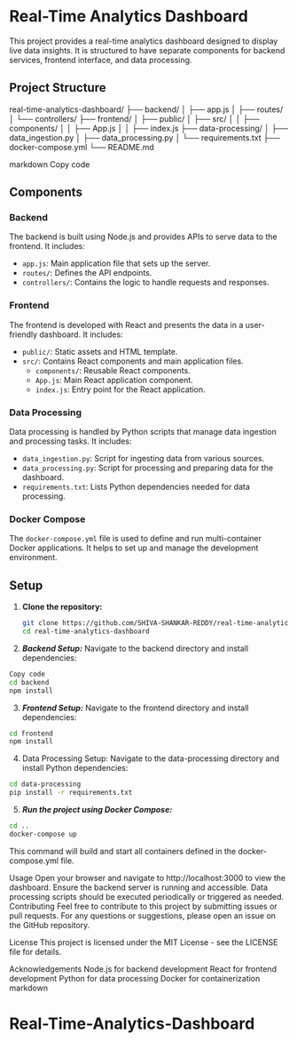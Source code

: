 # Real-Time Analytics Dashboard

This project provides a real-time analytics dashboard designed to display live data insights. It is structured to have separate components for backend services, frontend interface, and data processing.

## Project Structure

real-time-analytics-dashboard/
├── backend/
│ ├── app.js
│ ├── routes/
│ └── controllers/
├── frontend/
│ ├── public/
│ ├── src/
│ │ ├── components/
│ │ ├── App.js
│ │ ├── index.js
├── data-processing/
│ ├── data_ingestion.py
│ ├── data_processing.py
│ └── requirements.txt
├── docker-compose.yml
└── README.md

markdown
Copy code

## Components

### Backend

The backend is built using Node.js and provides APIs to serve data to the frontend. It includes:

- `app.js`: Main application file that sets up the server.
- `routes/`: Defines the API endpoints.
- `controllers/`: Contains the logic to handle requests and responses.

### Frontend

The frontend is developed with React and presents the data in a user-friendly dashboard. It includes:

- `public/`: Static assets and HTML template.
- `src/`: Contains React components and main application files.
  - `components/`: Reusable React components.
  - `App.js`: Main React application component.
  - `index.js`: Entry point for the React application.

### Data Processing

Data processing is handled by Python scripts that manage data ingestion and processing tasks. It includes:

- `data_ingestion.py`: Script for ingesting data from various sources.
- `data_processing.py`: Script for processing and preparing data for the dashboard.
- `requirements.txt`: Lists Python dependencies needed for data processing.

### Docker Compose

The `docker-compose.yml` file is used to define and run multi-container Docker applications. It helps to set up and manage the development environment.

## Setup

1. **Clone the repository:**

   ```bash
   git clone https://github.com/SHIVA-SHANKAR-REDDY/real-time-analytics-dashboard.git
   cd real-time-analytics-dashboard
   ```

2. **_Backend Setup:_**
   Navigate to the backend directory and install dependencies:

```bash
Copy code
cd backend
npm install
```

3. **_Frontend Setup:_**
   Navigate to the frontend directory and install dependencies:

```bash
cd frontend
npm install
```

4. Data Processing Setup:
   Navigate to the data-processing directory and install Python dependencies:

```bash
cd data-processing
pip install -r requirements.txt
```

5. **_Run the project using Docker Compose:_**

```bash
cd ..
docker-compose up
```

This command will build and start all containers defined in the docker-compose.yml file.

Usage
Open your browser and navigate to http://localhost:3000 to view the dashboard.
Ensure the backend server is running and accessible.
Data processing scripts should be executed periodically or triggered as needed.
Contributing
Feel free to contribute to this project by submitting issues or pull requests. For any questions or suggestions, please open an issue on the GitHub repository.

License
This project is licensed under the MIT License - see the LICENSE file for details.

Acknowledgements
Node.js for backend development
React for frontend development
Python for data processing
Docker for containerization
markdown
# Real-Time-Analytics-Dashboard
